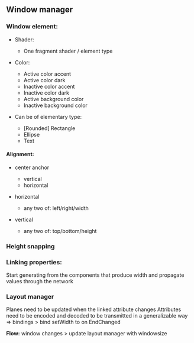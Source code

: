 ## Window manager

### Window element:
- Shader:
  * One fragment shader / element type

- Color:
  * Active color accent
  * Active color dark
  * Inactive color accent
  * Inactive color dark
  * Active background color
  * Inactive background color

- Can be of elementary type:
  * [Rounded] Rectangle
  * Ellipse
  * Text

#### Alignment:

* center anchor
  - vertical
  - horizontal

* horizontal
  - any two of: left/right/width

* vertical
  - any two of: top/bottom/height

### Height snapping

### Linking properties:

Start generating from the components that produce width and propagate values through the network  

### Layout manager

Planes need to be updated when the linked attribute changes
Attributes need to be encoded and decoded to be transmitted in a generalizable way => bindings > bind setWidth to on EndChanged

**Flow:** window changes > update layout manager with windowsize
